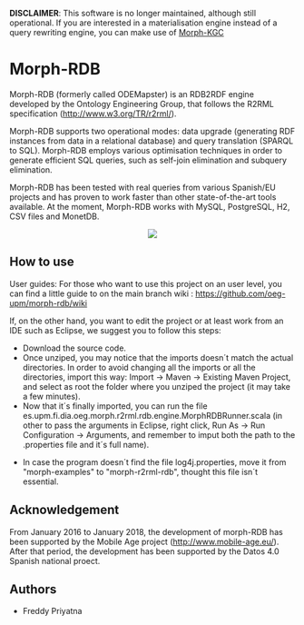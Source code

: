 **DISCLAIMER**: This software is no longer maintained, although still operational. If you are interested in a materialisation engine instead of a query rewriting engine, you can make use of [Morph-KGC](https://github.com/oeg-upm/morph-kgc)

# Morph-RDB

Morph-RDB (formerly called ODEMapster) is an RDB2RDF engine developed by the Ontology Engineering Group, that follows the R2RML specification (http://www.w3.org/TR/r2rml/). 

Morph-RDB supports two operational modes: data upgrade (generating RDF instances from data in a relational database) and query translation (SPARQL to SQL). Morph-RDB employs various optimisation techniques in order to generate efficient SQL queries, such as self-join elimination and subquery elimination. 

Morph-RDB has been tested with real queries from various Spanish/EU projects and has proven to work faster than other state-of-the-art tools available. At the moment, Morph-RDB works with MySQL, PostgreSQL, H2, CSV files and MonetDB.
<p align="center">
  <img src="https://raw.githubusercontent.com/oeg-upm/morph-rdb/master/morph-examples/architecture.png">
</p>


## How to use
User guides:
For those who want to use this project on an user level, you can find a little guide to on the main branch wiki : https://github.com/oeg-upm/morph-rdb/wiki

If, on the other hand, you want to edit the project or at least work from an IDE such as Eclipse, we suggest you to follow this steps:
 - Download the source code.
 - Once unziped, you may notice that the imports doesn´t match the actual directories. In order to avoid changing all the imports or all the directories, import this way: Import -> Maven -> Existing Maven Project, and select as root the folder where you unziped the project (it may take a few minutes).
 - Now that it´s finally imported, you can run the file es.upm.fi.dia.oeg.morph.r2rml.rdb.engine.MorphRDBRunner.scala (in other to pass the arguments in Eclipse, right click, Run As -> Run Configuration -> Arguments, and remember to imput both the path to the .properties file and it´s full name).
* In case the program doesn´t find the file log4j.properties, move it from "morph-examples" to "morph-r2rml-rdb", thought this file isn´t essential.

## Acknowledgement
From January 2016 to January 2018, the development of morph-RDB has been supported by the Mobile Age project (http://www.mobile-age.eu/). After that period, the development has been supported by the Datos 4.0 Spanish national proect.

## Authors
- Freddy Priyatna

